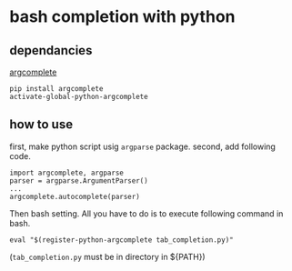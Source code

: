 # bash completion with python

## dependancies
[argcomplete](https://argcomplete.readthedocs.io/en/latest/)

```
pip install argcomplete
activate-global-python-argcomplete
```
## how to use
first, make python script usig `argparse` package.
second, add following code.
```
import argcomplete, argparse
parser = argparse.ArgumentParser()
...
argcomplete.autocomplete(parser)
```
Then bash setting.
All you have to do is to execute following command in bash.

```
eval "$(register-python-argcomplete tab_completion.py)"
```

(`tab_completion.py` must be in directory in ${PATH})
